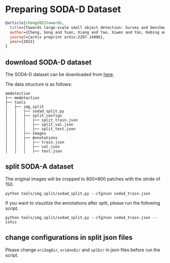 # Preparing SODA-D Dataset

<!-- [DATASET] -->

```bibtex
@article{cheng2022towards,
  title={Towards large-scale small object detection: Survey and benchmarks},
  author={Cheng, Gong and Yuan, Xiang and Yao, Xiwen and Yan, Kebing and Zeng, Qinghua and Han, Junwei},
  journal={arXiv preprint arXiv:2207.14096},
  year={2022}
}
```


## download SODA-D dataset

The SODA-D dataset can be downloaded from [here](https://shaunyuan22.github.io/SODA/).

The data structure is as follows:

```none
mmdetection
├── mmdetection
├── tools
│   ├── img_split
│   │   ├── sodad_split.py
│   │   ├── split_configs
│   │   │   ├── split_train.json
│   │   │   ├── split_val.json
│   │   │   ├── split_test.json
│   │   ├── Images
│   │   ├── Annotations
│   │   │   ├── train.json
│   │   │   ├── val.json
│   │   │   ├── test.json
```

## split SODA-A dataset

The original images will be cropped to 800\*800 patches with the stride of 150.

```shell
python tools/img_split/sodad_split.py --cfgJson sodad_train.json 
```

If you want to visuzlize the annotations after split, please run the following script.

```shell
python tools/img_split/sodad_split.py --cfgJson sodad_train.json --isVis
```

## change configurations in split json files

Please change `oriImgDir`, `oriAnnDir` and `splDir` in json files before run the script.

